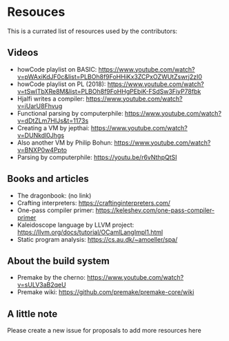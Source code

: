 # Resouces
This is a currated list of resources used by the contributors:


## Videos
- howCode playlist on BASIC: https://www.youtube.com/watch?v=pWAxiKdJF0c&list=PLBOh8f9FoHHiKx3ZCPxOZWUtZswrj2zI0
- howCode playlist on PL (2018): https://www.youtube.com/watch?v=tSwITbXRe8M&list=PLBOh8f9FoHHgPEbiK-FSdSw3FiyP78fbk
- Hjalfi writes a compiler: https://www.youtube.com/watch?v=iUarU8Fhvug
- Functional parsing by computerphile: https://www.youtube.com/watch?v=dDtZLm7HIJs&t=1173s
- Creating a VM by jepthai: https://www.youtube.com/watch?v=DUNkdl0Jhgs
- Also another VM by Philip Bohun: https://www.youtube.com/watch?v=BNXP0w4Ppto
- Parsing by computerphile: https://youtu.be/r6vNthpQtSI


## Books and articles
- The dragonbook: (no link)
- Crafting interpreters: https://craftinginterpreters.com/
- One-pass compiler primer: https://keleshev.com/one-pass-compiler-primer
- Kaleidoscope language by LLVM project: https://llvm.org/docs/tutorial/OCamlLangImpl1.html
- Static program analysis: https://cs.au.dk/~amoeller/spa/


## About the build system
- Premake by the cherno: https://www.youtube.com/watch?v=sULV3aB2qeU
- Premake wiki: https://github.com/premake/premake-core/wiki


## A little note
Please create a new issue for proposals to add more resources here
